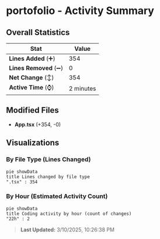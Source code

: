 # portofolio - Activity Summary 

## Overall Statistics

| Stat                   | Value                                                             |
| ---------------------- | ----------------------------------------------------------------- |
| **Lines Added** (➕)   | 354                                          |
| **Lines Removed** (➖) | 0                                        |
| **Net Change** (↕)    | 354                |
| **Active Time** (⌚)   | 2 minutes |


## Modified Files
- **App.tsx** (+354, -0)

## Visualizations

### By File Type (Lines Changed)

```mermaid
pie showData
title Lines changed by file type
".tsx" : 354
```

### By Hour (Estimated Activity Count)

```mermaid
pie showData
title Coding activity by hour (count of changes)
"22h" : 2
```


> **Last Updated:** 3/10/2025, 10:26:38 PM